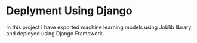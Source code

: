 # Deplyment Using Django 
In this project I have exported machine learning models using Joblib library and deployed using Django Framework.
